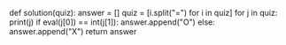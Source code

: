 def solution(quiz):
    answer = []
    quiz = [i.split("=") for i in quiz]
    for j in quiz:
        print(j)
        if eval(j[0]) == int(j[1]):
            answer.append("O")
        else:
            answer.append("X")
    return answer
